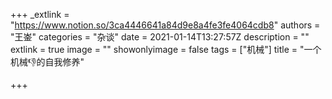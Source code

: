 +++
_extlink = "https://www.notion.so/3ca4446641a84d9e8a4fe3fe4064cdb8"
authors = "王崟"
categories = "杂谈"
date = 2021-01-14T13:27:57Z
description = ""
extlink = true
image = ""
showonlyimage = false
tags = ["机械"]
title = "一个机械👎的自我修养"

+++
